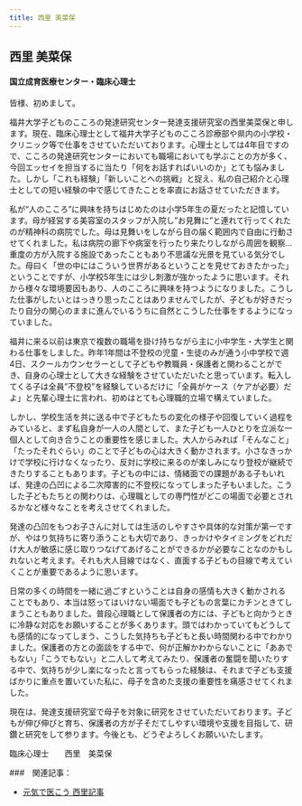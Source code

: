 ```yaml
---
title: 西里 美菜保
---
```

## 西里 美菜保

#### 国立成育医療センター・臨床心理士

皆様、初めまして。

福井大学子どものこころの発達研究センター発達支援研究室の西里美菜保と申します。現在、臨床心理士として福井大学子どものこころ診療部や県内の小学校・クリニック等で仕事をさせていただいております。心理士としては4年目ですので、こころの発達研究センターにおいても職場においても学ぶことの方が多く、今回エッセイを担当するに当たり「何をお話すればいいのか」とても悩みました。しかし「これも経験」「新しいことへの挑戦」と捉え、私の自己紹介と心理士としての短い経験の中で感じてきたことを率直にお話させていただきます。

私が“人のこころ”に興味を持ちはじめたのは小学5年生の夏だったと記憶しています。母が経営する美容室のスタッフが入院し”お見舞に”と連れて行ってくれたのが精神科の病院でした。母は見舞いをしながら目の届く範囲内で自由に行動させてくれました。私は病院の廊下や病室を行ったり来たりしながら周囲を観察…重度の方が入院する施設であったこともあり不思議な光景を見ている気分でした。母曰く「世の中にはこういう世界があるということを見せておきたかった」ということですが、小学校5年生には少し刺激が強かったように思います。それから様々な環境要因もあり、人のこころに興味を持つようになりました。こうした仕事がしたいとはっきり思ったことはありませんでしたが、子どもが好きだったり自分の関心のままに進んでいるうちに自然とこうした仕事をするようになっていました。　


福井に来る以前は東京で複数の職場を掛け持ちながら主に小中学生・大学生と関わる仕事をしました。昨年1年間は不登校の児童・生徒のみが通う小中学校で週4日、スクールカウンセラーとして子どもや教職員・保護者と関わることができ、自身の心理士として大きな経験をさせていただいたと思っています。転入してくる子は全員”不登校”を経験しているだけに「全員がケース（ケアが必要）だよ」と先輩心理士に言われ、初めはとても心理職的立場で構えていました。


しかし、学校生活を共に送る中で子どもたちの変化の様子や回復していく過程をみていると、まず私自身が一人の人間として、また子ども一人ひとりを立派な一個人として向き合うことの重要性を感じました。大人からみれば「そんなこと」「たったそれぐらい」のことで子どもの心は大きく動かされます。小さなきっかけで学校に行けなくなったり、反対に学校に来るのが楽しみになり登校が継続できたりすることもあります。子どもの中には、情緒面での課題がある子もいれば、発達の凸凹による二次障害的に不登校になってしまった子もいました。こうした子どもたちとの関わりは、心理職としての専門性がどこの場面で必要とされるかなど様々なことを考えさせてくれました。


発達の凸凹をもつお子さんに対しては生活のしやすさや具体的な対策が第一ですが、やはり気持ちに寄り添うことも大切であり、きっかけやタイミングをどれだけ大人が敏感に感じ取りつなげてあげることができるかが必要なことなのかもしれないと考えます。それも大人目線ではなく、直面する子どもの目線で考えていくことが重要であるように思います。

日常の多くの時間を一緒に過ごすということは自身の感情も大きく動かされることでもあり、本当は怒ってはいけない場面でも子どもの言葉にカチンときてしまうこともありました。普段心理職として保護者の方には、子どもと向かうときに冷静な対応をお願いすることが多くあります。頭ではわかっていてもどうしても感情的になってしまう、こうした気持ちも子どもと長い時間関わる中でわかりました。保護者の方との面談をする中で、何が正解かわからないことに「ああでもない」「こうでもない」と二人して考えてみたり、保護者の奮闘を聞いたりする中で、気持ちが少し楽になったと言ってもらった経験は、それまで子ども支援ばかりに重点を置いていた私に、母子を含めた支援の重要性を痛感させてくれました。

現在は、発達支援研究室で母子を対象に研究をさせていただいております。子どもが伸び伸びと育ち、保護者の方が子そだてしやすい環境や支援を目指して、研鑽と研究をして参ります。今後とも、どうぞよろしくお願いいたします。

臨床心理士　　西里　美菜保

###　関連記事：
* [元気で医こう 西里記事](/resources/nishizato_genkideikou.pdf)
